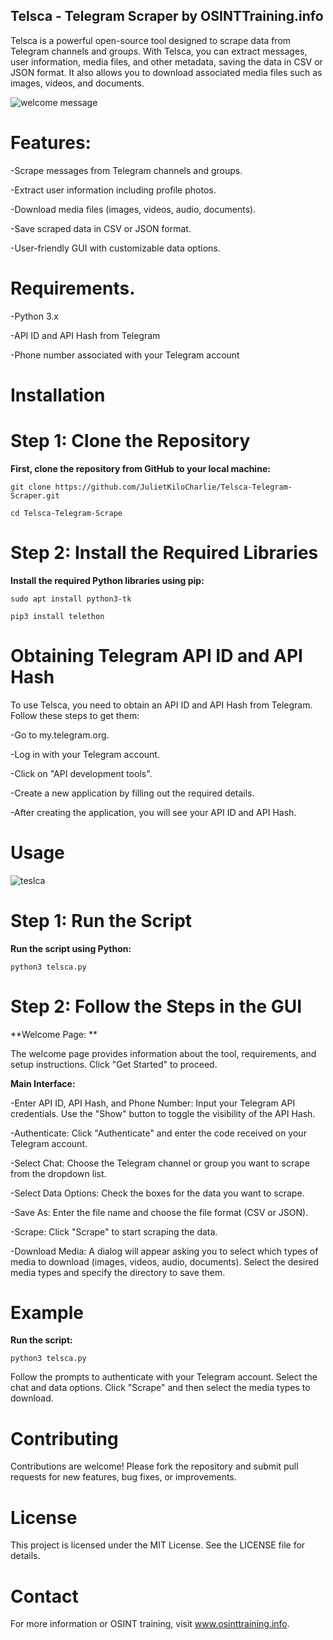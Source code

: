 ## Telsca - Telegram Scraper by OSINTTraining.info

Telsca is a powerful open-source tool designed to scrape data from Telegram channels and groups. With Telsca, you can extract messages, user information, media files, and other metadata, saving the data in CSV or JSON format. It also allows you to download associated media files such as images, videos, and documents.

![welcome message](https://github.com/user-attachments/assets/ac1fedfa-c202-482d-aa14-c738e2d35cf7)

# Features:

   -Scrape messages from Telegram channels and groups.

   -Extract user information including profile photos.

   -Download media files (images, videos, audio, documents).

   -Save scraped data in CSV or JSON format.

   -User-friendly GUI with customizable data options.
   
   

# Requirements.
   
   -Python 3.x

   -API ID and API Hash from Telegram

   -Phone number associated with your Telegram account
   

# Installation

# Step 1: Clone the Repository


**First, clone the repository from GitHub to your local machine:**

```git clone https://github.com/JulietKiloCharlie/Telsca-Telegram-Scraper.git```

```cd Telsca-Telegram-Scrape```


# Step 2: Install the Required Libraries


**Install the required Python libraries using pip:**


```sudo apt install python3-tk```

```pip3 install telethon```


# Obtaining Telegram API ID and API Hash


To use Telsca, you need to obtain an API ID and API Hash from Telegram. Follow these steps to get them:


   -Go to my.telegram.org.

   -Log in with your Telegram account.

   -Click on "API development tools".

   -Create a new application by filling out the required details.

   -After creating the application, you will see your API ID and API Hash.
   


# Usage


![teslca](https://github.com/user-attachments/assets/0de66533-c71a-48f1-8562-7fb7e14560e5)


# Step 1: Run the Script


**Run the script using Python:**

```python3 telsca.py```


# Step 2: Follow the Steps in the GUI


**Welcome Page: **

The welcome page provides information about the tool, requirements, and setup instructions. Click "Get Started" to proceed.


**Main Interface:**

   -Enter API ID, API Hash, and Phone Number: Input your Telegram API credentials. Use the "Show" button to toggle the visibility of the API Hash.
        
   -Authenticate: Click "Authenticate" and enter the code received on your Telegram account.
        
   -Select Chat: Choose the Telegram channel or group you want to scrape from the dropdown list.
        
   -Select Data Options: Check the boxes for the data you want to scrape.
        
   -Save As: Enter the file name and choose the file format (CSV or JSON).
        
   -Scrape: Click "Scrape" to start scraping the data.
        
   -Download Media: A dialog will appear asking you to select which types of media to download (images, videos, audio, documents). Select the desired media types and specify the directory to save them.
   

# Example

**Run the script:**

```python3 telsca.py```

Follow the prompts to authenticate with your Telegram account.
Select the chat and data options.
Click "Scrape" and then select the media types to download.


# Contributing

Contributions are welcome! Please fork the repository and submit pull requests for new features, bug fixes, or improvements.


# License

This project is licensed under the MIT License. See the LICENSE file for details.


# Contact

For more information or OSINT training, visit www.osinttraining.info.
